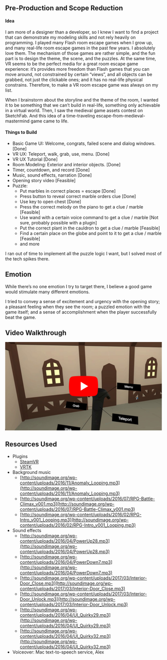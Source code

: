 ## Pre-Production and Scope Reduction

#### Idea

I am more of a designer than a developer, so I knew I want to find a project that can demonstrate my modeling skills and not rely heavily on programming. I played many Flash room escape games when I grow up, and many real-life room escape games in the past few years. I absolutely love them. The mechanism of those games are rather simple, and the fun part is to design the theme, the scene, and the puzzles. At the same time, VR seems to be the perfect media for a great room escape game experience: it’s provides more freedom than Flash games that you can move around, not constrained by certain “views”, and all objects can be grabbed, not just the clickable ones; and it has no real-life physical constrains. Therefore, to make a VR room escape game was always on my list. 

When I brainstorm about the storyline and the theme of the room, I wanted it to be something that we can’t build in real-life, something only achievable in a virtual world. Then, I saw the medieval game assets contest on SketchFab. And this idea of a time-traveling escape-from-medieval-mastermind game came to life.

#### Things to Build

- Basic Game UI: Welcome, congrats, failed scene and dialog windows. [Done]
- VR UX: Teleport, walk, grab, use, menu. [Done]
- VR UX Tutorial [Done]
- Room Modeling: Exterior and interior objects. [Done]
- Timer, countdown, and record [Done]
- Music, sound effects, narration [Done]
- Opening story video [Feasible]
- Puzzle:
    - Put marbles in correct places = escape [Done]
    - Press button to reveal correct marble orders clue [Done]
    - Use key to open chest [Done]
    - Press the correct melody on the piano to get a clue / marble [Feasible]
    - Use wand with a certain voice command to get a clue / marble [Not sure, probably possible with a plugin]
    - Put the correct plant in the cauldron to get a clue / marble [Feasible]
    - Find a certain place on the globe and point to it to get a clue / marble [Feasible]
    - and more

I ran out of time to implement all the puzzle logic I want, but I solved most of the tech spikes there.

## Emotion

While there’s no one emotion I try to target there, I believe a good game would stimulate many different emotions. 

I tried to convey a sense of excitement and urgency with the opening story; a pleasant feeling when they see the room; a puzzled emotion with the game itself; and a sense of accomplishment when the player successfully beat the game.

## Video Walkthrough

[![](video-walkthrough.png)](https://youtu.be/cLp502A25Gw)

## Resources Used
- Plugins
    - [SteamVR](https://assetstore.unity.com/packages/templates/systems/steamvr-plugin-32647)
    - [VRTK](https://www.assetstore.unity3d.com/en/#!/content/64131)
- Background music
    - [http://soundimage.org/wp-content/uploads/2016/11/Anomaly_Looping.mp3](http://soundimage.org/wp-content/uploads/2016/11/Anomaly_Looping.mp3)
    - [http://soundimage.org/wp-content/uploads/2016/07/RPG-Battle-Climax_v001.mp3](http://soundimage.org/wp-content/uploads/2016/07/RPG-Battle-Climax_v001.mp3)
    - [http://soundimage.org/wp-content/uploads/2016/02/RPG-Intro_v001_Looping.mp3](http://soundimage.org/wp-content/uploads/2016/02/RPG-Intro_v001_Looping.mp3)
- Sound effects
    - [http://soundimage.org/wp-content/uploads/2016/04/PowerUp28.mp3](http://soundimage.org/wp-content/uploads/2016/04/PowerUp28.mp3)
    - [http://soundimage.org/wp-content/uploads/2016/04/PowerDown7.mp3](http://soundimage.org/wp-content/uploads/2016/04/PowerDown7.mp3)
    - [http://soundimage.org/wp-content/uploads/2017/03/Interior-Door_Close.mp3](http://soundimage.org/wp-content/uploads/2017/03/Interior-Door_Close.mp3)
    - [http://soundimage.org/wp-content/uploads/2017/03/Interior-Door_Unlock.mp3](http://soundimage.org/wp-content/uploads/2017/03/Interior-Door_Unlock.mp3)
    - [http://soundimage.org/wp-content/uploads/2016/04/UI_Quirky29.mp3](http://soundimage.org/wp-content/uploads/2016/04/UI_Quirky29.mp3)
    - [http://soundimage.org/wp-content/uploads/2016/04/UI_Quirky32.mp3](http://soundimage.org/wp-content/uploads/2016/04/UI_Quirky32.mp3)
- Voiceover: Mac text-to-speech service, Alex
